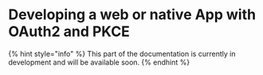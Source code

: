 # Developing a web or native App with OAuth2 and PKCE

{% hint style="info" %}
This part of the documentation is currently in development and will be available soon.
{% endhint %}
